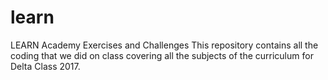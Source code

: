# learn
LEARN Academy Exercises and Challenges
This repository contains all the coding that we did on class covering all the subjects of the curriculum for Delta Class 2017.
